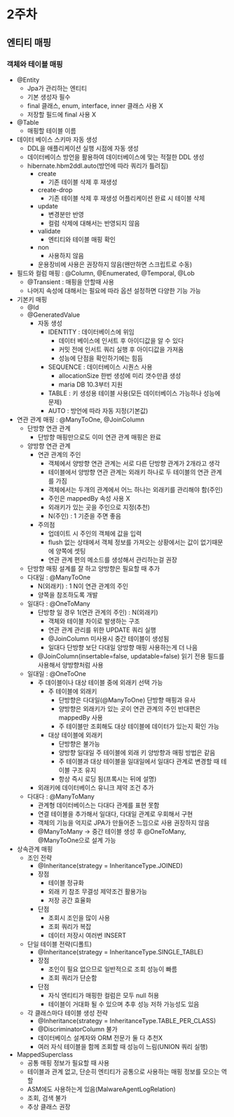 # 2주차

## 엔티티 매핑

### 객체와 테이블 매핑 
  - @Entity
    - Jpa가 관리하는 엔티티
    - 기본 생성자 필수
    - final 클래스, enum, interface, inner 클래스 사용 X
    - 저장할 필드에 final 사용 X
  - @Table
    - 매핑할 테이블 이름
  - 데이터 베이스 스키마 자동 생성
    - DDL을 애플리케이션 실행 시점에 자동 생성
    - 데이터베이스 방언을 활용하여 데이터베이스에 맞는 적절한 DDL 생성
    - hibernate.hbm2ddl.auto(방언에 따라 쿼리가 틀려짐)
      - create
        - 기존 테이블 삭제 후 재생성
      - create-drop
        - 기존 테이블 삭제 후 재생성 어플리케이션 완료 시 테이블 삭제
      - update
        - 변경분만 반영
        - 컬럼 삭제에 대해서는 반영되지 않음
      - validate
        - 엔티티와 테이블 매핑 확인
      - non
        - 사용하지 않음
      - 운용장비에 사용은 권장하지 않음(왠만하면 스크립트로 수동)
  - 필드와 컬럼 매핑 : @Column, @Enumerated, @Temporal, @Lob
    - @Transient : 매핑을 안할때 사용
    - 나머지 속성에 대해서는 필요에 따라 옵션 설정하면 다양한 기능 가능
  - 기본키 매핑
    - @Id
    - @GeneratedValue
      - 자동 생성
        - IDENTITY : 데이터베이스에 위임
          - 데이터 베이스에 인서트 후 아이디값을 알 수 있다
          - 커밋 전에 인서트 쿼리 실행 후 아이디값을 가져옴
          - 성능에 단점을 확인하기에는 힘듬
        - SEQUENCE : 데이터베이스 시퀀스 사용
          - allocationSize 한번 생성에 미리 갯수만큼 생성
          - maria DB 10.3부터 지원
        - TABLE : 키 생성용 테이블 사용(모든 데이터베이스 가능하나 성능에 문제)
        - AUTO : 방언에 따라 자동 지정(기본값)
  - 연관 관계 매핑 : @ManyToOne, @JoinColumn
    - 단방향 연관 관계
      - 단방향 매핑만으로도 이미 연관 관계 매핑은 완료
    - 양방향 연관 관계
      - 연관 관계의 주인
        - 객체에서 양방향 연관 관계는 서로 다른 단방향 관계가 2개라고 생각
        - 테이블에서 양방향 연관 관계는 외래키 하나로 두 테이블의 연관 관계를 가짐
        - 객체에서는 두개의 관계에서 어느 하나는 외래키를 관리해야 함(주인)
        - 주인은 mappedBy 속성 사용 X
        - 외래키가 있는 곳을 주인으로 지정(추천)
        - N(주인) : 1 기준을 주면 좋음
      - 주의점
        - 업데이트 시 주인의 객체에 값을 입력
        - flush 없는 상태에서 객체 정보를 가져오는 상황에서는 값이 없기때문에 양쪽에 셋팅
        - 연관 관계 편의 메소드를 생성해서 관리하는걸 권장
    - 단방향 매핑 설계를 잘 하고 양방향은 필요할 때 추가
    - 다대일 : @ManyToOne
      - N(외래키) : 1 N이 연관 관계의 주인
      - 양쪽을 참조하도록 개발
    - 일대다 : @OneToMany
      - 단방향 일 경우 1(연관 관계의 주인) : N(외래키)
        - 객체와 테이블 차이로 발생하는 구조
        - 연관 관계 관리를 위한 UPDATE 쿼리 실행
        - @JoinColumn 미사용시 중간 테이블이 생성됨
        - 일대다 단방향 보단 다대일 양방향 매핑 사용하는게 더 나음
      - @JoinColumn(insertable=false, updatable=false) 읽기 전용 필드를 사용해서 양방향처럼 사용
    - 일대일 : @OneToOne
      - 주 데이블이나 대상 테이블 중에 외래키 선택 가능
        - 주 테이블에 외래키
          - 단방향은 다대일(@ManyToOne) 단방향 매핑과 유사
          - 양방향은 외래키가 있는 곳이 연관 관계의 주인 반대편은 mappedBy 사용
          - 주 테이블만 조회해도 대상 테이블에 데이터가 있는지 확인 가능
        - 대상 테이블에 외래키
          - 단방향은 불가능
          - 양방향 일대일 주 테이블에 외래 키 양방향과 매핑 방법은 같음
          - 주 테이블과 대상 테이블을 일대일에서 일대다 관계로 변경할 때 테이블 구조 유지
          - 항상 즉시 로딩 됨(프록시는 뒤에 설명)
      - 외래키에 데이터베이스 유니크 제약 조건 추가
    - 다대다 : @ManyToMany
      - 관계형 데이터베이스는 다대다 관계를 표현 못함
      - 연결 테이블을 추가해서 일대다, 다대일 관계로 우회해서 구현
      - 객체의 기능을 억지로 JPA가 만들어준 느낌으로 사용 권장하지 않음
      - @ManyToMany -> 중간 테이블 생성 후 @OneToMany, @ManyToOne으로 설계 가능
  - 상속관계 매핑
    - 조인 전략
      - @Inheritance(strategy = InheritanceType.JOINED)
      - 장점
        - 테이블 정규화
        - 외래 키 참조 무결성 제약조건 활용가능
        - 저장 공간 효율화
      - 단점
        - 조회시 조인을 많이 사용
        - 조회 쿼리가 복잡
        - 데이터 저장시 여러번 INSERT
    - 단일 테이블 전략(디폴트)
      - @Inheritance(strategy = InheritanceType.SINGLE_TABLE)
      - 장점
        - 조인이 필요 없으므로 일반적으로 조회 성능이 빠름
        - 조회 쿼리가 단순함
      - 단점
        - 자식 엔티티가 매핑한 컬럼은 모두 null 허용
        - 테이블이 거대화 될 수 있으며 추후 성능 저하 가능성도 있음
    - 각 클래스마다 테이블 생성 전략
      - @Inheritance(strategy = InheritanceType.TABLE_PER_CLASS)
      - @DiscriminatorColumn 불가
      - 데이터베이스 설계자와 ORM 전문가 둘 다 추천X
      - 여러 자식 테이블을 함께 조회할 때 성능이 느림(UNION 쿼리 실행)
  - MappedSuperclass
    - 공통 매핑 정보가 필요할 때 사용
    - 테이블과 관계 없고, 단순히 엔티티가 공통으로 사용하는 매핑 정보를 모으는 역할
    - ASM에도 사용하는게 있음(MalwareAgentLogRelation)
    - 조회, 검색 불가
    - 추상 클래스 권장
